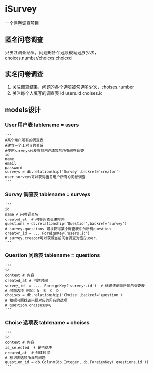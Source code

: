 # iSurvey

一个问卷调查项目

## 匿名问卷调查

只关注调查结果，问题的各个选项被勾选多少次，choices.number/choices.choiced


## 实名问卷调查
1. 关注调查结果，问题的各个选项被勾选多少次，choises.number
2. 关注每个人填写的调查表   id   users.id   choises.id  


## models设计

### User  用户表  __tablename__ = users
    '''
    #某个用户所有的调查表
    #建立一个１对ｎ的关系
    #使用surveys代表当前用户填写的所有问卷调查
    id
    name
    email
    password
    surveys = db.relationship('Survey',backref='creator')
    user.surveys可以获得当前用户所有的问卷调查
    '''
### Survey 调查表  __tablename__ = surveys
    '''
    id
    name # 问卷调查名
    created_at  # 问卷调查创建时间
    questions = db.relationship('Question',backref='survey')
    # survey.questions 可以获得某个调查表中的所有question
    creator_id = ... ForeignKey('users.id')
    # survey.creator可以获得当前问卷调查对应的user.
    '''

### Question 问题表 __tablename__ = questions
    '''
    id
    content # 内容
    created_at # 创建时间
    survey_id  = .... ForeignKey('surveys.id')  # 标识该问题所属的调查表
    # 问题选项 例如：A  B  C  D
    choises = db.relationship('Choise',backref='question')
    # 根据问题找该问题对应的所有的选项
    # question.choises即可
    '''

### Choise  选项表  __tablename__ = choises
    '''
    id
    content # 内容
    is_selected  # 是否选中
    created_at  # 创建时间
    # 标识该选项所属的问题
    question_id = db.Colunm(db.Integer, db.ForeignKey('questions.id'))    
    '''











